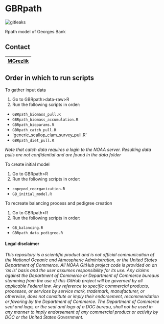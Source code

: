 # GBRpath

![gitleaks](https://github.com/NOAA-EDAB/GBRpath/workflows/gitleaks/badge.svg)


Rpath model of Georges Bank

## Contact

| [MGrezlik](https://github.com/MGrezlik)        
| ----------------------------------------------------------------------------------------------- 

## Order in which to run scripts

To gather input data
1. Go to GBRpath>data-raw>R
2. Run the following scripts in order:
  - `GBRpath_biomass_pull.R`
  - `GBRpath_biomass_accumulation.R`
  - `GBRpath_bioparams.R`
  - `GBRpath_catch_pull.R`
  - 'generic_scallop_clam_survey_pull.R'
  - `GBRpath_diet_pull.R`

*Note that catch data requires a login to the NOAA server. Resulting data pulls are not confidential and are found in the data folder*

To create initial model
1. Go to GBRpath>R
2. Run the following scripts in order:
  - `copepod_reorganization.R`
  - `GB_initial_model.R`


To recreate balancing process and pedigree creation
1. Go to GBRpath>R
2. Run the following scripts in order:
  - `GB_balancing.R`
  - `GBRpath_data_pedigree.R`

#### Legal disclaimer

*This repository is a scientific product and is not official
communication of the National Oceanic and Atmospheric Administration, or
the United States Department of Commerce. All NOAA GitHub project code
is provided on an ‘as is’ basis and the user assumes responsibility for
its use. Any claims against the Department of Commerce or Department of
Commerce bureaus stemming from the use of this GitHub project will be
governed by all applicable Federal law. Any reference to specific
commercial products, processes, or services by service mark, trademark,
manufacturer, or otherwise, does not constitute or imply their
endorsement, recommendation or favoring by the Department of Commerce.
The Department of Commerce seal and logo, or the seal and logo of a DOC
bureau, shall not be used in any manner to imply endorsement of any
commercial product or activity by DOC or the United States Government.*
